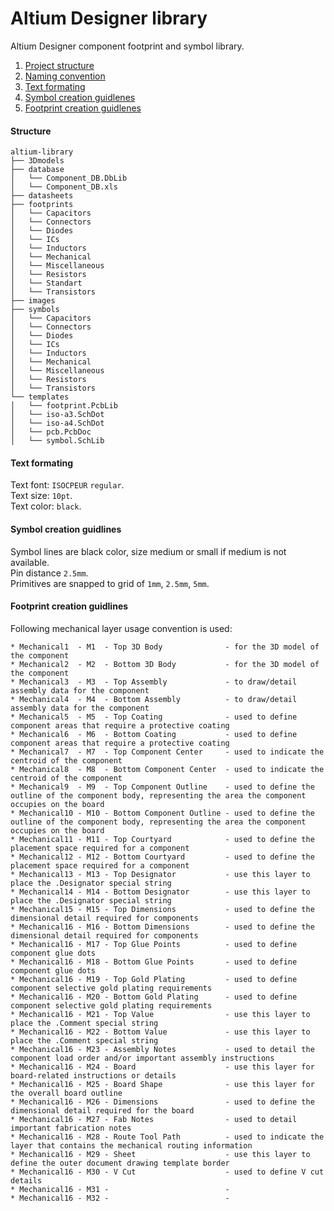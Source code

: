 # Altium Designer library
Altium Designer component footprint and symbol library.

1. [Project structure](#structure)
1. [Naming convention](#naming-convention)
1. [Text formating](#text-formating)
1. [Symbol creation guidlenes](#symbol-creation-guidlines)
1. [Footprint creation guidlenes](#footprint-creation-guidlines)

#### Structure
```
altium-library
├── 3Dmodels
├── database
│   └── Component_DB.DbLib
│   └── Component_DB.xls
├── datasheets
├── footprints
│   └── Capacitors
│   └── Connectors
│   └── Diodes
│   └── ICs
│   └── Inductors
│   └── Mechanical
│   └── Miscellaneous
│   └── Resistors
│   └── Standart
│   └── Transistors
├── images
├── symbols
│   └── Capacitors
│   └── Connectors
│   └── Diodes
│   └── ICs
│   └── Inductors
│   └── Mechanical
│   └── Miscellaneous
│   └── Resistors
│   └── Transistors
└── templates
│   └── footprint.PcbLib
│   └── iso-a3.SchDot
│   └── iso-a4.SchDot
│   └── pcb.PcbDoc
│   └── symbol.SchLib
```

#### Text formating
Text font: `ISOCPEUR` `regular`.  
Text size: `10pt`.  
Text color: `black`.  

#### Symbol creation guidlines
Symbol lines are black color, size medium or small if medium is not available.  
Pin distance `2.5mm`.  
Primitives are snapped to grid of `1mm`, `2.5mm`, `5mm`.  

#### Footprint creation guidlines
Following mechanical layer usage convention is used:
```
* Mechanical1  - M1  - Top 3D Body              - for the 3D model of the component
* Mechanical2  - M2  - Bottom 3D Body           - for the 3D model of the component
* Mechanical3  - M3  - Top Assembly             - to draw/detail assembly data for the component
* Mechanical4  - M4  - Bottom Assembly          - to draw/detail assembly data for the component
* Mechanical5  - M5  - Top Coating              - used to define component areas that require a protective coating
* Mechanical6  - M6  - Bottom Coating           - used to define component areas that require a protective coating
* Mechanical7  - M7  - Top Component Center     - used to indicate the centroid of the component
* Mechanical8  - M8  - Bottom Component Center  - used to indicate the centroid of the component
* Mechanical9  - M9  - Top Component Outline    - used to define the outline of the component body, representing the area the component occupies on the board
* Mechanical10 - M10 - Bottom Component Outline - used to define the outline of the component body, representing the area the component occupies on the board
* Mechanical11 - M11 - Top Courtyard            - used to define the placement space required for a component
* Mechanical12 - M12 - Bottom Courtyard         - used to define the placement space required for a component
* Mechanical13 - M13 - Top Designator           - use this layer to place the .Designator special string
* Mechanical14 - M14 - Bottom Designator        - use this layer to place the .Designator special string
* Mechanical15 - M15 - Top Dimensions           - used to define the dimensional detail required for components
* Mechanical16 - M16 - Bottom Dimensions        - used to define the dimensional detail required for components
* Mechanical16 - M17 - Top Glue Points          - used to define component glue dots
* Mechanical16 - M18 - Bottom Glue Points       - used to define component glue dots
* Mechanical16 - M19 - Top Gold Plating         - used to define component selective gold plating requirements
* Mechanical16 - M20 - Bottom Gold Plating      - used to define component selective gold plating requirements
* Mechanical16 - M21 - Top Value                - use this layer to place the .Comment special string
* Mechanical16 - M22 - Bottom Value             - use this layer to place the .Comment special string
* Mechanical16 - M23 - Assembly Notes           - used to detail the component load order and/or important assembly instructions
* Mechanical16 - M24 - Board                    - use this layer for board-related instructions or details
* Mechanical16 - M25 - Board Shape              - use this layer for the overall board outline
* Mechanical16 - M26 - Dimensions               - used to define the dimensional detail required for the board
* Mechanical16 - M27 - Fab Notes                - used to detail important fabrication notes
* Mechanical16 - M28 - Route Tool Path          - used to indicate the layer that contains the mechanical routing information
* Mechanical16 - M29 - Sheet                    - use this layer to define the outer document drawing template border
* Mechanical16 - M30 - V Cut                    - used to define V cut details
* Mechanical16 - M31 -                          -
* Mechanical16 - M32 -                          -
```
